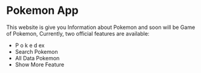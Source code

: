 # Pokemon App

This website is give you Information about Pokemon and soon will be Game of Pokemon,
Currently, two official features are available:

- P o k e d ex
- Search Pokemon
- All Data Pokemon
- Show More Feature
